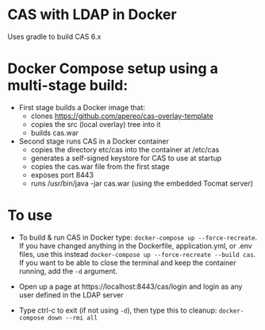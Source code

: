 CAS with LDAP in Docker
==================
Uses gradle to build CAS 6.x 

# Docker Compose setup using a multi-stage build:
* First stage builds a Docker image that:
  * clones https://github.com/apereo/cas-overlay-template
  * copies the src (local overlay) tree into it
  * builds cas.war
* Second stage runs CAS in a Docker container
  * copies the directory etc/cas into the container at /etc/cas
  * generates a self-signed keystore for CAS to use at startup
  * copies the cas.war file from the first stage
  * exposes port 8443
  * runs /usr/bin/java -jar cas.war (using the embedded Tocmat server)

To use
=====
* To build & run CAS in Docker type:
```docker-compose up --force-recreate```. If you have changed anything in the Dockerfile, application.yml, or .env files, use this instead ```docker-compose up --force-recreate --build cas```. If you want to be able to close the terminal and keep the container running, add the ```-d``` argument.

* Open up a page at https://localhost:8443/cas/login and login as any user defined in the LDAP server

* Type ctrl-c to exit (if not using ```-d```), then type this to cleanup:
```docker-compose down --rmi all```
